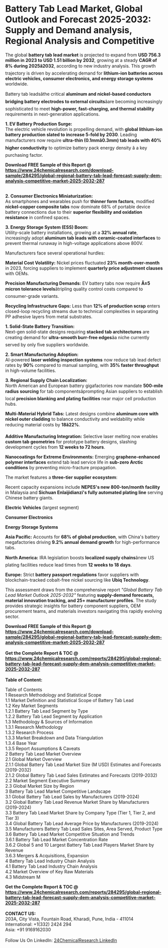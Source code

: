 <h1>Battery Tab Lead Market, Global Outlook and Forecast 2025-2032: Supply and Demand analysis, Regional Analysis and Competitive</h1><p>The global <strong>battery tab lead market</strong> is projected to expand from <strong>USD 756.3 million in 2023 to USD 1.51 billion by 2032</strong>, growing at a steady <strong>CAGR of 8% during 2025â2032</strong>, according to new industry analysis. This growth trajectory is driven by accelerating demand for <strong>lithium-ion batteries across electric vehicles, consumer electronics, and energy storage systems</strong> worldwide.</p><p>Battery tab leadsâthe critical <strong>aluminum and nickel-based conductors bridging battery electrodes to external circuits</strong>âare becoming increasingly sophisticated to meet <strong>high-power, fast-charging, and thermal stability</strong> requirements in next-generation applications.</p><p><strong>1. EV Battery Production Surge:</strong><br>
The electric vehicle revolution is propelling demand, with <strong>global lithium-ion battery production slated to increase 5-fold by 2030</strong>. Leading manufacturers now require <strong>ultra-thin (0.1mmâ0.3mm) tab leads with 40% higher conductivity</strong> to optimize battery pack energy density â a key purchasing factor.</p><div><b>Download FREE Sample of this Report @ 
            <a href="https://www.24chemicalresearch.com/download-sample/284295/global-regional-battery-tab-lead-forecast-supply-dem-analysis-competitive-market-2025-2032-287">
            https://www.24chemicalresearch.com/download-sample/284295/global-regional-battery-tab-lead-forecast-supply-dem-analysis-competitive-market-2025-2032-287</a></b></div><br><p><strong>2. Consumer Electronics Miniaturization:</strong><br>
As smartphones and wearables push for <strong>thinner form factors</strong>, modified <strong>nickel-copper composite tabs</strong> now dominate 68% of portable device battery connections due to their <strong>superior flexibility and oxidation resistance</strong> in confined spaces.</p><p><strong>3. Energy Storage System (ESS) Boom:</strong><br>
Utility-scale battery installations, growing at a <strong>32% annual rate</strong>, increasingly adopt <strong>aluminum tab leads with ceramic-coated interfaces</strong> to prevent thermal runaway in high-voltage applications above 800V.</p><p>Manufacturers face several operational hurdles:</p><p><strong>Material Cost Volatility:</strong> Nickel prices fluctuated <strong>23% month-over-month</strong> in 2023, forcing suppliers to implement <strong>quarterly price adjustment clauses</strong> with OEMs.</p><p><strong>Precision Manufacturing Demands:</strong> EV battery tabs now require <strong>Â±5 micron tolerance levels</strong>âtripling quality control costs compared to consumer-grade variants.</p><p><strong>Recycling Infrastructure Gaps:</strong> Less than <strong>12% of production scrap</strong> enters closed-loop recycling streams due to technical complexities in separating PP adhesive layers from metal substrates.</p><p><strong>1. Solid-State Battery Transition:</strong><br>
Next-gen solid-state designs requiring <strong>stacked tab architectures</strong> are creating demand for <strong>ultra-smooth burr-free edges</strong>âa niche currently served by only five suppliers worldwide.</p><p><strong>2. Smart Manufacturing Adoption:</strong><br>
AI-powered <strong>laser welding inspection systems</strong> now reduce tab lead defect rates by <strong>90%</strong> compared to manual sampling, with <strong>35% faster throughput</strong> in high-volume facilities.</p><p><strong>3. Regional Supply Chain Localization:</strong><br>
North American and European battery gigafactories now mandate <strong>500-mile radius sourcing</strong> for tab componentsâprompting Asian suppliers to establish local <strong>precision blanking and plating facilities</strong> near major cell production hubs.</p><p><strong>Multi-Material Hybrid Tabs:</strong> Latest designs combine <strong>aluminum core with nickel outer cladding</strong> to balance conductivity and weldability while reducing material costs by <strong>18â22%</strong>.</p><p><strong>Additive Manufacturing Integration:</strong> Selective laser melting now enables <strong>custom tab geometries</strong> for prototype battery designs, slashing development cycles from <strong>12 weeks to 72 hours</strong>.</p><p><strong>Nanocoatings for Extreme Environments:</strong> Emerging <strong>graphene-enhanced polymer interfaces</strong> extend tab lead service life in <strong>sub-zero Arctic conditions</strong> by preventing micro-fracture propagation.</p><p>The market features a <strong>three-tier supplier ecosystem</strong>:</p><p>Recent capacity expansions include <strong>NEPES's new 800-ton/month facility</strong> in Malaysia and <strong>Sichuan Enlaijidianzi's fully automated plating line</strong> serving Chinese battery giants.</p><p><strong>Electric Vehicles</strong> (largest segment)</p><p><strong>Consumer Electronics</strong></p><p><strong>Energy Storage Systems</strong></p><p><strong>Asia Pacific:</strong> Accounts for <strong>68% of global production</strong>, with China's battery megafactories driving <strong>9.2% annual demand growth</strong> for high-performance tabs.</p><p><strong>North America:</strong> IRA legislation boosts <strong>localized supply chains</strong>ânew US plating facilities reduce lead times from <strong>12 weeks to 18 days</strong>.</p><p><strong>Europe:</strong> Strict <strong>battery passport regulations</strong> favor suppliers with blockchain-tracked cobalt-free nickel sourcing like <strong>Ubiq Technology</strong>.</p><p>This assessment draws from the comprehensive report <em>"Global Battery Tab Lead Market Outlook 2025-2032"</em> featuring <strong>supply-demand forecasts, material innovation tracking, and 25+ manufacturer profiles</strong>. The study provides strategic insights for battery component suppliers, OEM procurement teams, and materials investors navigating this rapidly evolving sector.</p><div><b>Download FREE Sample of this Report @ 
            <a href="https://www.24chemicalresearch.com/download-sample/284295/global-regional-battery-tab-lead-forecast-supply-dem-analysis-competitive-market-2025-2032-287">
            https://www.24chemicalresearch.com/download-sample/284295/global-regional-battery-tab-lead-forecast-supply-dem-analysis-competitive-market-2025-2032-287</a></b></div><br><div><b>Get the Complete Report & TOC @ 
            <a href="https://www.24chemicalresearch.com/reports/284295/global-regional-battery-tab-lead-forecast-supply-dem-analysis-competitive-market-2025-2032-287">
            https://www.24chemicalresearch.com/reports/284295/global-regional-battery-tab-lead-forecast-supply-dem-analysis-competitive-market-2025-2032-287</a></b></div><br>
            <b>Table of Content:</b><p>Table of Contents<br />
1 Research Methodology and Statistical Scope<br />
1.1 Market Definition and Statistical Scope of Battery Tab Lead<br />
1.2 Key Market Segments<br />
1.2.1 Battery Tab Lead Segment by Type<br />
1.2.2 Battery Tab Lead Segment by Application<br />
1.3 Methodology & Sources of Information<br />
1.3.1 Research Methodology<br />
1.3.2 Research Process<br />
1.3.3 Market Breakdown and Data Triangulation<br />
1.3.4 Base Year<br />
1.3.5 Report Assumptions & Caveats<br />
2 Battery Tab Lead Market Overview<br />
2.1 Global Market Overview<br />
2.1.1 Global Battery Tab Lead Market Size (M USD) Estimates and Forecasts (2019-2032)<br />
2.1.2 Global Battery Tab Lead Sales Estimates and Forecasts (2019-2032)<br />
2.2 Market Segment Executive Summary<br />
2.3 Global Market Size by Region<br />
3 Battery Tab Lead Market Competitive Landscape<br />
3.1 Global Battery Tab Lead Sales by Manufacturers (2019-2024)<br />
3.2 Global Battery Tab Lead Revenue Market Share by Manufacturers (2019-2024)<br />
3.3 Battery Tab Lead Market Share by Company Type (Tier 1, Tier 2, and Tier 3)<br />
3.4 Global Battery Tab Lead Average Price by Manufacturers (2019-2024)<br />
3.5 Manufacturers Battery Tab Lead Sales Sites, Area Served, Product Type<br />
3.6 Battery Tab Lead Market Competitive Situation and Trends<br />
3.6.1 Battery Tab Lead Market Concentration Rate<br />
3.6.2 Global 5 and 10 Largest Battery Tab Lead Players Market Share by Revenue<br />
3.6.3 Mergers & Acquisitions, Expansion<br />
4 Battery Tab Lead Industry Chain Analysis<br />
4.1 Battery Tab Lead Industry Chain Analysis<br />
4.2 Market Overview of Key Raw Materials<br />
4.3 Midstream M</p><div><b>Get the Complete Report & TOC @ 
            <a href="https://www.24chemicalresearch.com/reports/284295/global-regional-battery-tab-lead-forecast-supply-dem-analysis-competitive-market-2025-2032-287">
            https://www.24chemicalresearch.com/reports/284295/global-regional-battery-tab-lead-forecast-supply-dem-analysis-competitive-market-2025-2032-287</a></b></div><br><b>CONTACT US:</b><br>
            203A, City Vista, Fountain Road, Kharadi, Pune, India - 411014<br>
            International: +1(332) 2424 294<br>
            Asia: +91 9169162030 <br><br>
            Follow Us On LinkedIn: <a href="https://www.linkedin.com/company/24chemicalresearch/">24ChemicalResearch LinkedIn</a>
